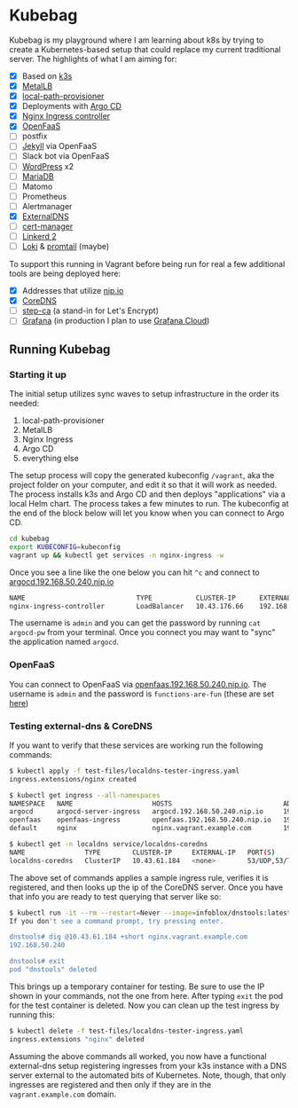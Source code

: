 # Kubebag

Kubebag is my playground where I am learning about k8s by trying to create a Kubernetes-based setup that could replace my current traditional server. The highlights of what I am aiming for:

- [x] Based on [k3s](https://k3s.io)
- [x] [MetalLB](https://metallb.universe.tf)
- [x] [local-path-provisioner](https://github.com/rancher/local-path-provisioner)
- [x] Deployments with [Argo CD](https://argoproj.github.io/argo-cd)
- [x] [Nginx Ingress controller](https://github.com/helm/charts/blob/master/stable/nginx-ingress/README.md)
- [x] [OpenFaaS](https://www.openfaas.com)
- [ ] postfix
- [ ] [Jekyll](https://jekyllrb.com) via OpenFaaS
- [ ] Slack bot via OpenFaaS
- [ ] [WordPress](https://github.com/helm/charts/blob/master/stable/wordpress/README.md) x2
- [ ] [MariaDB](https://github.com/helm/charts/blob/master/stable/mariadb/README.md)
- [ ] Matomo
- [ ] Prometheus
- [ ] Alertmanager
- [x] [ExternalDNS](https://github.com/kubernetes-sigs/external-dns/blob/master/README.md)
- [ ] [cert-manager](https://docs.cert-manager.io)
- [ ] [Linkerd 2](https://linkerd.io)
- [ ] [Loki](https://github.com/grafana/loki) & [promtail](https://github.com/grafana/loki/blob/master/docs/clients/promtail/README.md) (maybe)

To support this running in Vagrant before being run for real a few additional tools are being deployed here:

- [x] Addresses that utilize [nip.io](https://nip.io/)
- [x] [CoreDNS](https://github.com/helm/charts/blob/master/stable/coredns/README.md)
- [ ] [step-ca](https://smallstep.com/blog/private-acme-server/) (a stand-in for Let's Encrypt)
- [ ] [Grafana](https://github.com/helm/charts/blob/master/stable/grafana/README.md) (in production I plan to use [Grafana Cloud](https://grafana.com/products/cloud/))

## Running Kubebag

### Starting it up

The initial setup utilizes sync waves to setup infrastructure in the order its needed:

1. local-path-provisioner
2. MetalLB
3. Nginx Ingress
4. Argo CD
5. everything else

The setup process will copy the generated kubeconfig `/vagrant`, aka the project folder on your computer, and edit it so that it will work as needed. The process installs k3s and Argo CD and then deploys "applications" via a local Helm chart. The process takes a few minutes to run. The kubeconfig at the end of the block below will let you know when you can connect to Argo CD.

```bash
cd kubebag
export KUBECONFIG=kubeconfig
vagrant up && kubectl get services -n nginx-ingress -w
```

Once you see a line like the one below you can hit `^c` and connect to [argocd.192.168.50.240.nip.io](http://argocd.192.168.50.240.nip.io)

```bash
NAME                            TYPE           CLUSTER-IP      EXTERNAL-IP      PORT(S)                      AGE
nginx-ingress-controller        LoadBalancer   10.43.176.66    192.168.50.240   80:30394/TCP,443:32516/TCP   7h45m
```

The username is `admin` and you can get the password by running `cat argocd-pw` from your terminal. Once you connect you may want to "sync" the application named `argocd`.

### OpenFaaS

You can connect to OpenFaaS via [openfaas.192.168.50.240.nip.io](http://openfaas.192.168.50.240.nip.io). The username is `admin` and the password is `functions-are-fun` (these are set [here](configs/openfaas/values.yaml))

### Testing external-dns & CoreDNS

If you want to verify that these services are working run the following commands:

```bash
$ kubectl apply -f test-files/localdns-tester-ingress.yaml
ingress.extensions/nginx created

$ kubectl get ingress --all-namespaces
NAMESPACE   NAME                    HOSTS                            ADDRESS          PORTS   AGE
argocd      argocd-server-ingress   argocd.192.168.50.240.nip.io     192.168.50.240   80      8h
openfaas    openfaas-ingress        openfaas.192.168.50.240.nip.io   192.168.50.240   80      8h
default     nginx                   nginx.vagrant.example.com        192.168.50.240   80      8m

$ kubectl get -n localdns service/localdns-coredns
NAME               TYPE        CLUSTER-IP     EXTERNAL-IP   PORT(S)         AGE
localdns-coredns   ClusterIP   10.43.61.184   <none>        53/UDP,53/TCP   49m
```

The above set of commands applies a sample ingress rule, verifies it is registered, and then looks up the ip of the CoreDNS server. Once you have that info you are ready to test querying that server like so:

```bash
$ kubectl run -it --rm --restart=Never --image=infoblox/dnstools:latest dnstools
If you don't see a command prompt, try pressing enter.

dnstools# dig @10.43.61.184 +short nginx.vagrant.example.com
192.168.50.240

dnstools# exit
pod "dnstools" deleted
```

This brings up a temporary container for testing. Be sure to use the IP shown in your commands, not the one from here. After typing `exit` the pod for the test container is deleted. Now you can clean up the test ingress by running this:

```bash
$ kubectl delete -f test-files/localdns-tester-ingress.yaml
ingress.extensions "nginx" deleted
```

Assuming the above commands all worked, you now have a functional external-dns setup registering ingresses from your k3s instance with a DNS server external to the automated bits of Kubernetes. Note, though, that only ingresses are registered and then only if they are in the `vagrant.example.com` domain.

